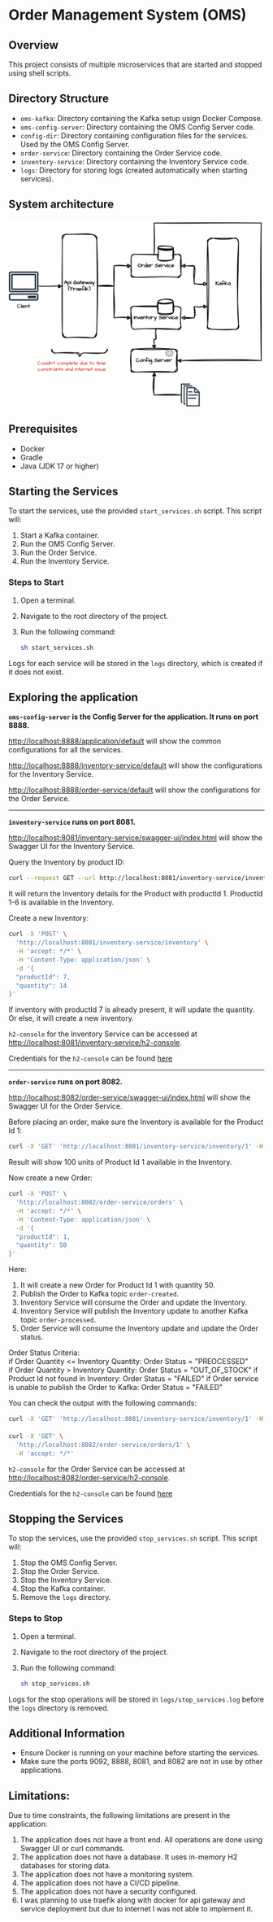 # Order Management System (OMS)

## Overview

This project consists of multiple microservices that are started and stopped using shell scripts.

## Directory Structure

- `oms-kafka`: Directory containing the Kafka setup usign Docker Compose.
- `oms-config-server`: Directory containing the OMS Config Server code.
- `config-dir`: Directory containing configuration files for the services. Used by the OMS Config Server.
- `order-service`: Directory containing the Order Service code.
- `inventory-service`: Directory containing the Inventory Service code.
- `logs`: Directory for storing logs (created automatically when starting services).

## System architecture

![System Architecture](./SystemArchitechture.drawio.svg)

## Prerequisites

- Docker
- Gradle
- Java (JDK 17 or higher)

## Starting the Services

To start the services, use the provided `start_services.sh` script. This script will:

1. Start a Kafka container.
2. Run the OMS Config Server.
3. Run the Order Service.
4. Run the Inventory Service.

### Steps to Start

1. Open a terminal.
2. Navigate to the root directory of the project.
3. Run the following command:

   ```sh
   sh start_services.sh
   ```

Logs for each service will be stored in the `logs` directory, which is created if it does not exist.

## Exploring the application

**`oms-config-server` is the Config Server for the application. It runs on port 8888.**

[http://localhost:8888/application/default](http://localhost:8888/application/default) will show the common configurations for all the services.

[http://localhost:8888/inventory-service/default](http://localhost:8888/inventory-service/default) will show the configurations for the Inventory Service.

[http://localhost:8888/order-service/default](http://localhost:8888/order-service/default) will show the configurations for the Order Service.

---

**`inventory-service` runs on port 8081.**

[http://localhost:8081/inventory-service/swagger-ui/index.html](http://localhost:8081/inventory-service/swagger-ui/index.html) will show the Swagger UI for the Inventory Service.

Query the Inventory by product ID:

```sh
curl --request GET --url http://localhost:8081/inventory-service/inventory/1
```

It will return the Inventory details for the Product with productId 1. ProductId 1-6 is available in the Inventory.

Create a new Inventory:

```sh
curl -X 'POST' \
  'http://localhost:8081/inventory-service/inventory' \
  -H 'accept: */*' \
  -H 'Content-Type: application/json' \
  -d '{
  "productId": 7,
  "quantity": 14
}'
```

If inventory with productId 7 is already present, it will update the quantity. Or else, it will create a new inventory.

`h2-console` for the Inventory Service can be accessed at [http://localhost:8081/inventory-service/h2-console](http://localhost:8081/inventory-service/h2-console).

Credentials for the `h2-console` can be found [here](http://localhost:8888/inventory-service/default)

---

**`order-service` runs on port 8082.**

[http://localhost:8082/order-service/swagger-ui/index.html](http://localhost:8082/order-service/swagger-ui/index.html) will show the Swagger UI for the Order Service.

Before placing an order, make sure the Inventory is available for the Product Id 1:

```sh
curl -X 'GET' 'http://localhost:8081/inventory-service/inventory/1' -H 'accept: */*'
```

Result will show 100 units of Product Id 1 available in the Inventory.

Now create a new Order:

```sh
curl -X 'POST' \
  'http://localhost:8082/order-service/orders' \
  -H 'accept: */*' \
  -H 'Content-Type: application/json' \
  -d '{
  "productId": 1,
  "quantity": 50
}'
```

Here:

1. It will create a new Order for Product Id 1 with quantity 50.
2. Publish the Order to Kafka topic `order-created`.
3. Inventory Service will consume the Order and update the Inventory.
4. Inventory Service will publish the Inventory update to another Kafka topic `order-processed`.
5. Order Service will consume the Inventory update and update the Order status.

Order Status Criteria:  
if Order Quantity <= Inventory Quantity: Order Status = "PREOCESSED"  
if Order Quantity > Inventory Quantity: Order Status = "OUT_OF_STOCK"
if Product Id not found in Inventory: Order Status = "FAILED"
if Order service is unable to publish the Order to Kafka: Order Status = "FAILED"

You can check the output with the following commands:

```sh
curl -X 'GET' 'http://localhost:8081/inventory-service/inventory/1' -H 'accept: */*'

curl -X 'GET' \
  'http://localhost:8082/order-service/orders/1' \
  -H 'accept: */*'

```

`h2-console` for the Order Service can be accessed at [http://localhost:8082/order-service/h2-console](http://localhost:8082/order-service/h2-console).

Credentials for the `h2-console` can be found [here](http://localhost:8888/order-service/default)

## Stopping the Services

To stop the services, use the provided `stop_services.sh` script. This script will:

1. Stop the OMS Config Server.
2. Stop the Order Service.
3. Stop the Inventory Service.
4. Stop the Kafka container.
5. Remove the `logs` directory.

### Steps to Stop

1. Open a terminal.
2. Navigate to the root directory of the project.
3. Run the following command:

   ```sh
   sh stop_services.sh
   ```

Logs for the stop operations will be stored in `logs/stop_services.log` before the `logs` directory is removed.

## Additional Information

- Ensure Docker is running on your machine before starting the services.
- Make sure the ports 9092, 8888, 8081, and 8082 are not in use by other applications.

## Limitations:

Due to time constraints, the following limitations are present in the application:

1. The application does not have a front end. All operations are done using Swagger UI or curl commands.
2. The application does not have a database. It uses in-memory H2 databases for storing data.
3. The application does not have a monitoring system.
4. The application does not have a CI/CD pipeline.
5. The application does not have a security configured.
6. I was planning to use traefik along with docker for api gateway and service deployment but due to internet I was not able to implement it.
